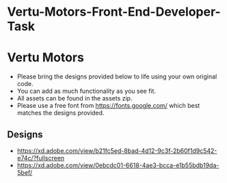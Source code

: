 # Vertu-Motors-Front-End-Developer-Task

# Vertu Motors

- Please bring the designs provided below to life using your own original code.
- You can add as much functionality as you see fit.
- All assets can be found in the assets zip.
- Please use a free font from https://fonts.google.com/ which best matches the designs provided.

## Designs
- https://xd.adobe.com/view/b21fc5ed-8bad-4d12-9c3f-2b60f1d9c542-e74c/?fullscreen
- https://xd.adobe.com/view/0ebcdc01-6618-4ae3-bcca-e1b55bdb19da-5bef/